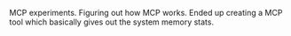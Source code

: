 MCP experiments. 
Figuring out how MCP works. Ended up creating a MCP tool which basically gives out the system memory stats.